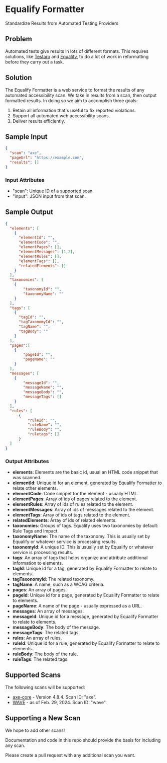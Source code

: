 # Equalify Formatter
Standardize Results from Automated Testing Providers

## Problem
Automated tests give results in lots of different formats. This requires solutions, like [Testaro](https://github.com/cvs-health/testaro) and [Equalify](https://github.com/equalifyEverything/equalify), to do a lot of work in reformatting before they carry out a task.

## Solution
The Equalify Formatter is a web service to format the results of any automated accessibility scan. We take in results from a scan, then output formatted results. In doing so we aim to accomplish three goals:
1) Retain all information that's useful to fix reported violations.
2) Support all automated web accessibility scans.
3) Deliver results efficiently.

## Sample Input
```json
{
  "scan": "axe",
  "pageUrl": "https://example.com",
  "results": []
}
```
### Input Attributes
- "scan": Unique ID of a [supported scan](#supported-scans).
- "input": JSON input from that scan.

## Sample Output
```json
{
  "elements": [
    {
      "elementId": "",
      "elementCode": "",
      "elementPages": [],
      "elementMessages": [1,2],
      "elementRules": [],
      "elementTags": [],
      "relatedElements": []
    }
  ],
  "taxonomies": [
    {
        "taxonomyId": "",
        "taxonomyName": ""
    }
  ],
  "tags": [
    {
      "tagId": "",
      "tagTaxonomyId": "",
      "tagName": "",
      "tagBody": ""
    }
  ],
  "pages":[
    {
        "pageId": "",
        "pageName": ""
    }
  ],
  "messages": [
    {
        "messageId": "",
        "messageName": "",
        "messageBody": "",
        "messageTags": []
    }
  ], 
  "rules": [
      {
          "ruleId": "",
          "ruleName": "",
          "ruleBody": "",
          "ruletags": []
      }
  ]
}
```
### Output Attributes
- **elements**: Elements are the basic id, usual an HTML code snippet that was scanned.
- **elementId**: Unique id for an element, generated by Equalify Formatter to relate other elements.
- **elementCode**: Code snippet for the element - usually HTML.
- **elementPages**: Array of ids of pages related to the element.
- **elementRules**: Array of ids of rules related to the element.
- **elementMessages**: Array of ids of messages related to the element.
- **elementTags**: Array of ids of tags related to the element.
- **relatedElements**: Array of ids of related elements.
- **taxonomies**: Groups of tags. Equalify uses two taxonomies by default: Rule Tags and Impact.
- **taxonomyName**: The name of the taxonomy. This is usually set by Equalify or whatever service is processing results.
- **taxonomyId**: A unique ID. This is usually set by Equalify or whatever service is processing results.
- **tags**: An array of tags that helps organize and attribute additional information to elements.
- **tagId**: Unique id for a tag, generated by Equalify Formatter to relate to elements.
- **tagTaxonomyId**: The related taxonomy. 
- **tagName**: A name, such as a WCAG criteria.
- **pages**: An array of pages.
- **pageId**: Unique id for a page, generated by Equalify Formatter to relate to elements.
- **pageName**: A name of the page - usually expressed as a URL.
- **messages**: An array of messages.
- **messageId**: Unique id for a message, generated by Equalify Formatter to relate to elements.
- **messageBody**: The body of the message.
- **messageTags**: The related tags. 
- **rules**: An array of rules.
- **ruleId**: Unique id for a rule, generated by Equalify Formatter to relate to elements.
- **ruleBody**: The body of the rule.
- **ruleTags**: The related tags. 

## Supported Scans
The following scans will be supported:
- [axe-core](https://github.com/dequelabs/axe-core) - Version 4.8.4. Scan ID: "axe".
- [WAVE](https://wave.webaim.org) - as of Feb. 29, 2024. Scan ID: "wave".

## Supporting a New Scan
We hope to add other scans! 

Documentation and code in this repo should provide the basis for including any scan.

Please create a pull request with any additional scan you want.